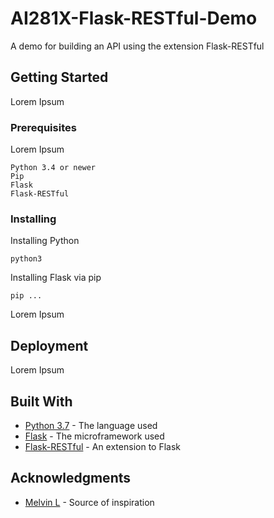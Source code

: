 # AI281X-Flask-RESTful-Demo

A demo for building an API using the extension Flask-RESTful

## Getting Started

Lorem Ipsum

### Prerequisites

Lorem Ipsum

```
Python 3.4 or newer
Pip
Flask
Flask-RESTful
```

### Installing

Installing Python

```
python3
```

Installing Flask via pip

```
pip ...
```

Lorem Ipsum


## Deployment

Lorem Ipsum

## Built With

* [Python 3.7](https://www.python.org/downloads/release/python-370/) - The language used
* [Flask](http://flask.pocoo.org) - The microframework used
* [Flask-RESTful](https://flask-restful.readthedocs.io/en/latest/) - An extension to Flask 

## Acknowledgments

* [Melvin L](https://www.youtube.com/watch?v=s_ht4AKnWZg) - Source of inspiration
